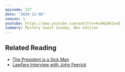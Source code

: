 ```yaml
---
episode: 227
date: "2020-11-08"
season: 1
youtube: https://www.youtube.com/watch?v=Hu4Ny8H1axQ
summary: Mystery Guest Sunday, Ben edition
---
```

## Related Reading

- [The President is a Sick Man](https://www.chicagoreviewpress.com/president-is-a-sick-man--the-products-9781613744567.php)
- [Lawfare Interview with John Feerick](https://www.lawfareblog.com/lawfare-podcast-real-live-framer-constitution)
